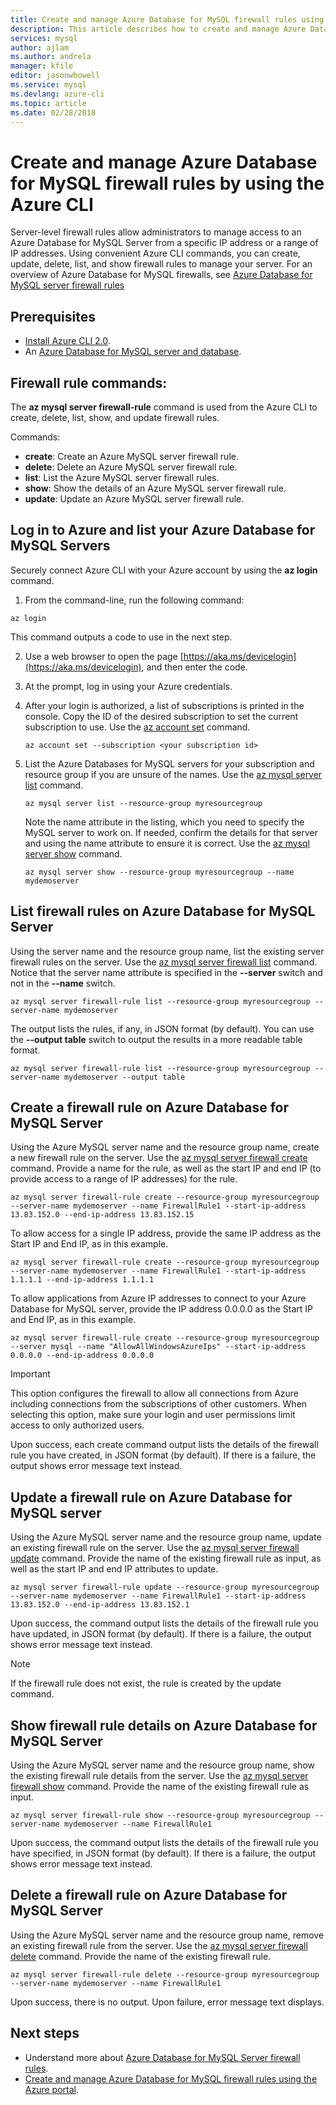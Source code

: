 ```yaml
---
title: Create and manage Azure Database for MySQL firewall rules using Azure CLI
description: This article describes how to create and manage Azure Database for MySQL firewall rules using Azure CLI command-line.
services: mysql
author: ajlam
ms.author: andrela
manager: kfile
editor: jasonwhowell
ms.service: mysql
ms.devlang: azure-cli
ms.topic: article
ms.date: 02/28/2018
---
```


# Create and manage Azure Database for MySQL firewall rules by using the Azure CLI
Server-level firewall rules allow administrators to manage access to an Azure Database for MySQL Server from a specific IP address or a range of IP addresses. Using convenient Azure CLI commands, you can create, update, delete, list, and show firewall rules to manage your server. For an overview of Azure Database for MySQL firewalls, see [Azure Database for MySQL server firewall rules](./concepts-firewall-rules.md)

## Prerequisites
* [Install Azure CLI 2.0](https://docs.microsoft.com/cli/azure/install-azure-cli).
* An [Azure Database for MySQL server and database](quickstart-create-mysql-server-database-using-azure-cli.md).

## Firewall rule commands:
The **az mysql server firewall-rule** command is used from the Azure CLI to create, delete, list, show, and update firewall rules.

Commands:
- **create**: Create an Azure MySQL server firewall rule.
- **delete**: Delete an Azure MySQL server firewall rule.
- **list**: List the Azure MySQL server firewall rules.
- **show**: Show the details of an Azure MySQL server firewall rule.
- **update**: Update an Azure MySQL server firewall rule.

## Log in to Azure and list your Azure Database for MySQL Servers
Securely connect Azure CLI with your Azure account by using the **az login** command.

1. From the command-line, run the following command:
```azurecli
az login
```
This command outputs a code to use in the next step.

2. Use a web browser to open the page [https://aka.ms/devicelogin](https://aka.ms/devicelogin), and then enter the code.

3. At the prompt, log in using your Azure credentials.

4. After your login is authorized, a list of subscriptions is printed in the console. Copy the ID of the desired subscription to set the current subscription to use. Use the [az account set](/cli/azure/account#az_account_set) command.
   ```azurecli-interactive
   az account set --subscription <your subscription id>
   ```

5. List the Azure Databases for MySQL servers for your subscription and resource group if you are unsure of the names. Use the [az mysql server list](/cli/azure/mysql/server#az_mysql_server_list) command.

   ```azurecli-interactive
   az mysql server list --resource-group myresourcegroup
   ```

   Note the name attribute in the listing, which you need to specify the MySQL server to work on. If needed, confirm the details for that server and using the name attribute to ensure it is correct. Use the [az mysql server show](/cli/azure/mysql/server#az_mysql_server_show) command.

   ```azurecli-interactive
   az mysql server show --resource-group myresourcegroup --name mydemoserver
   ```

## List firewall rules on Azure Database for MySQL Server 
Using the server name and the resource group name, list the existing server firewall rules on the server. Use the [az mysql server firewall list](/cli/azure/mysql/server/firewall-rule#az_mysql_server_firewall_rule_list) command.  Notice that the server name attribute is specified in the **--server** switch and not in the **--name** switch. 
```azurecli-interactive
az mysql server firewall-rule list --resource-group myresourcegroup --server-name mydemoserver
```
The output lists the rules, if any, in JSON format (by default). You can use the **--output table** switch to output the results in a more readable table format.
```azurecli-interactive
az mysql server firewall-rule list --resource-group myresourcegroup --server-name mydemoserver --output table
```
## Create a firewall rule on Azure Database for MySQL Server
Using the Azure MySQL server name and the resource group name, create a new firewall rule on the server. Use the [az mysql server firewall create](/cli/azure/mysql/server/firewall-rule#az_mysql_server_firewall_rule_create) command. Provide a name for the rule, as well as the start IP and end IP (to provide access to a range of IP addresses) for the rule.
```azurecli-interactive
az mysql server firewall-rule create --resource-group myresourcegroup --server-name mydemoserver --name FirewallRule1 --start-ip-address 13.83.152.0 --end-ip-address 13.83.152.15
```

To allow access for a single IP address, provide the same IP address as the Start IP and End IP, as in this example.
```azurecli-interactive
az mysql server firewall-rule create --resource-group myresourcegroup --server-name mydemoserver --name FirewallRule1 --start-ip-address 1.1.1.1 --end-ip-address 1.1.1.1
```

To allow applications from Azure IP addresses to connect to your Azure Database for MySQL server, provide the IP address 0.0.0.0 as the Start IP and End IP, as in this example.
```azurecli-interactive
az mysql server firewall-rule create --resource-group myresourcegroup --server mysql --name "AllowAllWindowsAzureIps" --start-ip-address 0.0.0.0 --end-ip-address 0.0.0.0
```

> [!IMPORTANT]
> This option configures the firewall to allow all connections from Azure including connections from the subscriptions of other customers. When selecting this option, make sure your login and user permissions limit access to only authorized users.
> 

Upon success, each create command output lists the details of the firewall rule you have created, in JSON format (by default). If there is a failure, the output shows error message text instead.

## Update a firewall rule on Azure Database for MySQL server 
Using the Azure MySQL server name and the resource group name, update an existing firewall rule on the server. Use the [az mysql server firewall update](/cli/azure/mysql/server/firewall-rule#az_mysql_server_firewall_rule_update) command. Provide the name of the existing firewall rule as input, as well as the start IP and end IP attributes to update.
```azurecli-interactive
az mysql server firewall-rule update --resource-group myresourcegroup --server-name mydemoserver --name FirewallRule1 --start-ip-address 13.83.152.0 --end-ip-address 13.83.152.1
```
Upon success, the command output lists the details of the firewall rule you have updated, in JSON format (by default). If there is a failure, the output shows error message text instead.

> [!NOTE]
> If the firewall rule does not exist, the rule is created by the update command.

## Show firewall rule details on Azure Database for MySQL Server
Using the Azure MySQL server name and the resource group name, show the existing firewall rule details from the server. Use the [az mysql server firewall show](/cli/azure/mysql/server/firewall-rule#az_mysql_server_firewall_rule_show) command. Provide the name of the existing firewall rule as input.
```azurecli-interactive
az mysql server firewall-rule show --resource-group myresourcegroup --server-name mydemoserver --name FirewallRule1
```
Upon success, the command output lists the details of the firewall rule you have specified, in JSON format (by default). If there is a failure, the output shows error message text instead.

## Delete a firewall rule on Azure Database for MySQL Server
Using the Azure MySQL server name and the resource group name, remove an existing firewall rule from the server. Use the [az mysql server firewall delete](/cli/azure/mysql/server/firewall-rule#az_mysql_server_firewall_rule_delete) command. Provide the name of the existing firewall rule.
```azurecli-interactive
az mysql server firewall-rule delete --resource-group myresourcegroup --server-name mydemoserver --name FirewallRule1
```
Upon success, there is no output. Upon failure, error message text displays.

## Next steps
- Understand more about [Azure Database for MySQL Server firewall rules](./concepts-firewall-rules.md).
- [Create and manage Azure Database for MySQL firewall rules using the Azure portal](./howto-manage-firewall-using-portal.md).
